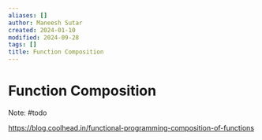 ```yaml
---
aliases: []
author: Maneesh Sutar
created: 2024-01-10
modified: 2024-09-28
tags: []
title: Function Composition
---
```


# Function Composition

Note: #todo

<https://blog.coolhead.in/functional-programming-composition-of-functions>
